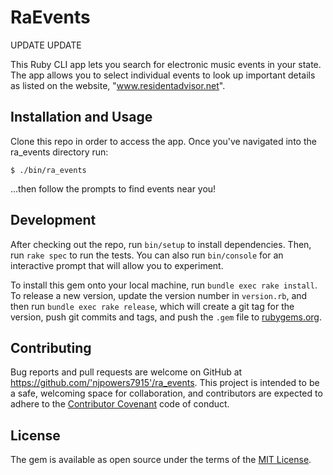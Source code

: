 # RaEvents

UPDATE UPDATE

This Ruby CLI app lets you search for electronic music events in your state. The app allows you to select individual events to look up important details as listed on the website, "www.residentadvisor.net".


## Installation and Usage

Clone this repo in order to access the app. Once you've navigated into the ra_events directory run:

    $ ./bin/ra_events

...then follow the prompts to find events near you!

## Development

After checking out the repo, run `bin/setup` to install dependencies. Then, run `rake spec` to run the tests. You can also run `bin/console` for an interactive prompt that will allow you to experiment.

To install this gem onto your local machine, run `bundle exec rake install`. To release a new version, update the version number in `version.rb`, and then run `bundle exec rake release`, which will create a git tag for the version, push git commits and tags, and push the `.gem` file to [rubygems.org](https://rubygems.org).

## Contributing

Bug reports and pull requests are welcome on GitHub at https://github.com/'njpowers7915'/ra_events. This project is intended to be a safe, welcoming space for collaboration, and contributors are expected to adhere to the [Contributor Covenant](http://contributor-covenant.org) code of conduct.

## License

The gem is available as open source under the terms of the [MIT License](https://opensource.org/licenses/MIT).
